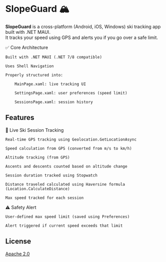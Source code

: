# SlopeGuard 🏔️

**SlopeGuard** is a cross-platform (Android, iOS, Windows) ski tracking app built with .NET MAUI.  
It tracks your speed using GPS and alerts you if you go over a safe limit.

  ✅ Core Architecture

    Built with .NET MAUI (.NET 7/8 compatible)

    Uses Shell Navigation

    Properly structured into:

        MainPage.xaml: live tracking UI

        SettingsPage.xaml: user preferences (speed limit)

        SessionsPage.xaml: session history


## Features
🧭 Live Ski Session Tracking

    Real-time GPS tracking using Geolocation.GetLocationAsync

    Speed calculation from GPS (converted from m/s to km/h)

    Altitude tracking (from GPS)

    Ascents and descents counted based on altitude change

    Session duration tracked using Stopwatch

    Distance traveled calculated using Haversine formula (Location.CalculateDistance)

    Max speed tracked for each session

⚠️ Safety Alert

    User-defined max speed limit (saved using Preferences)

    Alert triggered if current speed exceeds that limit

## License
[Apache 2.0](LICENSE)
